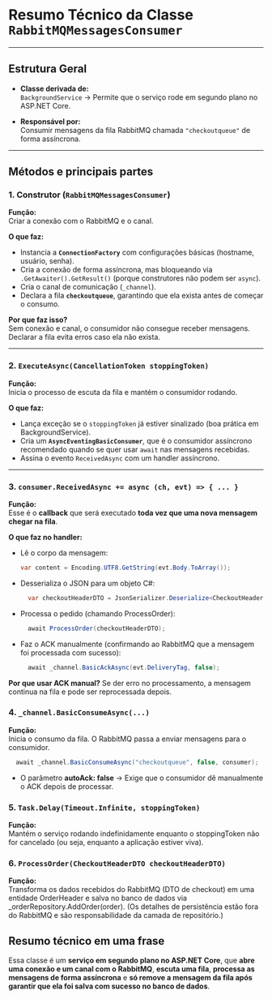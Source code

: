 # Resumo Técnico da Classe `RabbitMQMessagesConsumer`

---

## Estrutura Geral

- **Classe derivada de:**  
  `BackgroundService` → Permite que o serviço rode em segundo plano no ASP.NET Core.

- **Responsável por:**  
  Consumir mensagens da fila RabbitMQ chamada `"checkoutqueue"` de forma assíncrona.

---

## Métodos e principais partes

### 1. Construtor (`RabbitMQMessagesConsumer`)

**Função:**  
Criar a conexão com o RabbitMQ e o canal.

**O que faz:**

- Instancia a **`ConnectionFactory`** com configurações básicas (hostname, usuário, senha).
- Cria a conexão de forma assíncrona, mas bloqueando via `.GetAwaiter().GetResult()` (porque construtores não podem ser `async`).
- Cria o canal de comunicação (`_channel`).
- Declara a fila **`checkoutqueue`**, garantindo que ela exista antes de começar o consumo.

**Por que faz isso?**  
Sem conexão e canal, o consumidor não consegue receber mensagens. Declarar a fila evita erros caso ela não exista.

---

### 2. `ExecuteAsync(CancellationToken stoppingToken)`

**Função:**  
Inicia o processo de escuta da fila e mantém o consumidor rodando.

**O que faz:**

- Lança exceção se o `stoppingToken` já estiver sinalizado (boa prática em BackgroundService).
- Cria um **`AsyncEventingBasicConsumer`**, que é o consumidor assíncrono recomendado quando se quer usar `await` nas mensagens recebidas.
- Assina o evento `ReceivedAsync` com um handler assíncrono.

---

### 3. `consumer.ReceivedAsync += async (ch, evt) => { ... }`

**Função:**  
Esse é o **callback** que será executado **toda vez que uma nova mensagem chegar na fila**.

**O que faz no handler:**

- Lê o corpo da mensagem:  
  ```csharp
  var content = Encoding.UTF8.GetString(evt.Body.ToArray());
   ```

- Desserializa o JSON para um objeto C#:
  ```csharp
    var checkoutHeaderDTO = JsonSerializer.Deserialize<CheckoutHeaderDTO>(content);
  ```

- Processa o pedido (chamando ProcessOrder):
  ```csharp
    await ProcessOrder(checkoutHeaderDTO);
  ```
- Faz o ACK manualmente (confirmando ao RabbitMQ que a mensagem foi processada com sucesso):
  ```csharp
    await _channel.BasicAckAsync(evt.DeliveryTag, false);
  ```

**Por que usar ACK manual?**
Se der erro no processamento, a mensagem continua na fila e pode ser reprocessada depois.

### 4. `_channel.BasicConsumeAsync(...)`

**Função:**  
Inicia o consumo da fila. O RabbitMQ passa a enviar mensagens para o consumidor.
  ```csharp
    await _channel.BasicConsumeAsync("checkoutqueue", false, consumer);
  ```

- O parâmetro **autoAck: false** → Exige que o consumidor dê manualmente o ACK depois de processar.

### 5. `Task.Delay(Timeout.Infinite, stoppingToken)`

**Função:**  
Mantém o serviço rodando indefinidamente enquanto o stoppingToken não for cancelado (ou seja, enquanto a aplicação estiver viva).

### 6. `ProcessOrder(CheckoutHeaderDTO checkoutHeaderDTO)`

**Função:**  
Transforma os dados recebidos do RabbitMQ (DTO de checkout) em uma entidade OrderHeader e salva no banco de dados via _orderRepository.AddOrder(order).
(Os detalhes de persistência estão fora do RabbitMQ e são responsabilidade da camada de repositório.)

## Resumo técnico em uma frase

Essa classe é um **serviço em segundo plano no ASP.NET Core**, que **abre uma conexão e um canal com o RabbitMQ**, **escuta uma fila**, **processa as mensagens de forma assíncrona** e **só remove a mensagem da fila após garantir que ela foi salva com sucesso no banco de dados**.



